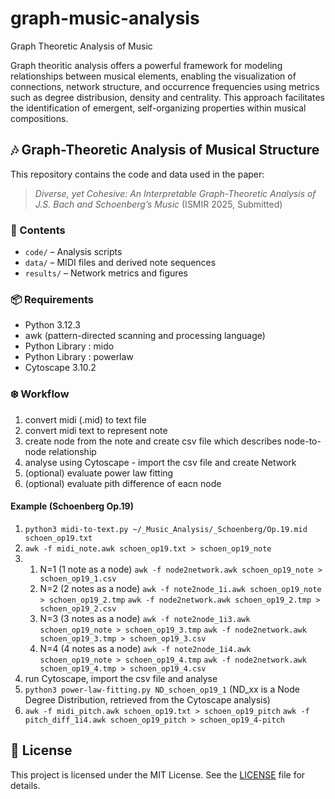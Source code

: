 # graph-music-analysis
Graph Theoretic Analysis of Music

Graph theoritic analysis offers a powerful framework for modeling relationships between musical elements, enabling the visualization of connections, network structure, and occurrence frequencies using metrics such as degree distribusion, density and centrality. This approach facilitates the identification of emergent, self-organizing properties within musical compositions.

## 🎶 Graph-Theoretic Analysis of Musical Structure
This repository contains the code and data used in the paper:

> *Diverse, yet Cohesive: An Interpretable Graph-Theoretic Analysis of J.S. Bach and Schoenberg’s Music* (ISMIR 2025, Submitted)

### 📂 Contents
- `code/` – Analysis scripts
- `data/` – MIDI files and derived note sequences
- `results/` – Network metrics and figures
<!-- - `notebook.ipynb` – Jupyter notebook for reproducing key results  -->

### 📦 Requirements
- Python 3.12.3
- awk (pattern-directed scanning and processing language)
- Python Library : mido
- Python Library : powerlaw
- Cytoscape 3.10.2

### ❄️ Workflow 
1. convert midi (.mid) to text file
2. convert midi text to represent note
3. create node from the note and create csv file which describes node-to-node relationship
4. analyse using Cytoscape - import the csv file and create Network
5. (optional) evaluate power law fitting
6. (optional) evaluate pith difference of eacn node
  
#### Example (Schoenberg Op.19)
1. `python3 midi-to-text.py ~/_Music_Analysis/_Schoenberg/Op.19.mid  schoen_op19.txt`
2. `awk -f midi_note.awk schoen_op19.txt > schoen_op19_note`
3. 
   1.  N=1 (1 note as a node)
     `awk -f node2network.awk schoen_op19_note > schoen_op19_1.csv`
   2.  N=2 (2 notes as a node)
     `awk -f note2node_1i.awk schoen_op19_note > schoen_op19_2.tmp`
     `awk -f node2network.awk schoen_op19_2.tmp > schoen_op19_2.csv`
   3.  N=3 (3 notes as a node)
     `awk -f note2node_1i3.awk schoen_op19_note > schoen_op19_3.tmp`
     `awk -f node2network.awk schoen_op19_3.tmp > schoen_op19_3.csv`
   4.  N=4 (4 notes as a node)
     `awk -f note2node_1i4.awk schoen_op19_note > schoen_op19_4.tmp`
     `awk -f node2network.awk schoen_op19_4.tmp > schoen_op19_4.csv`
4. run Cytoscape, import the csv file and analyse
5. `python3 power-law-fitting.py ND_schoen_op19_1` (ND_xx is a Node Degree Distribution, retrieved from the Cytoscape analysis)
6. `awk -f midi_pitch.awk schoen_op19.txt > schoen_op19_pitch`
   `awk -f pitch_diff_1i4.awk schoen_op19_pitch > schoen_op19_4-pitch`

## 📄 License
This project is licensed under the MIT License. See the [LICENSE](LICENSE) file for details.

<!--
## ▶️ How to Run

```bash
python main.py
-->
